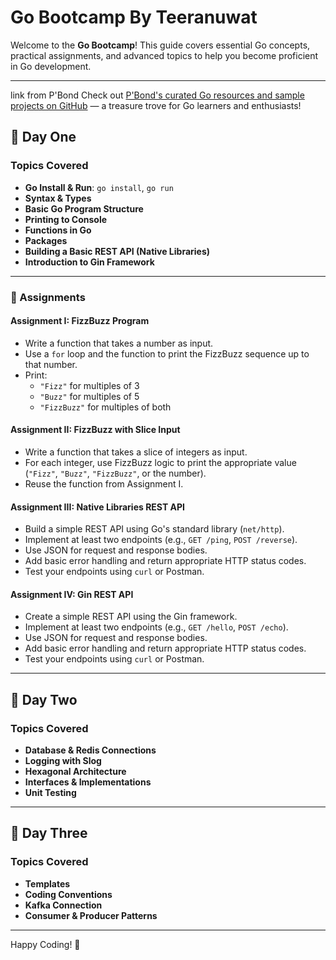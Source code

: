# Go Bootcamp By Teeranuwat

Welcome to the **Go Bootcamp**! This guide covers essential Go concepts, practical assignments, and advanced topics to help you become proficient in Go development.

---

link from P'Bond
Check out [P'Bond's curated Go resources and sample projects on GitHub](https://github.com/codebangkok/golang?tab=readme-ov-file) — a treasure trove for Go learners and enthusiasts!

## 📅 Day One

### Topics Covered

- **Go Install & Run**: `go install`, `go run`
- **Syntax & Types**
- **Basic Go Program Structure**
- **Printing to Console**
- **Functions in Go**
- **Packages**
- **Building a Basic REST API (Native Libraries)**
- **Introduction to Gin Framework**

---

### 📝 Assignments

#### Assignment I: FizzBuzz Program

- Write a function that takes a number as input.
- Use a `for` loop and the function to print the FizzBuzz sequence up to that number.
- Print:
    - `"Fizz"` for multiples of 3
    - `"Buzz"` for multiples of 5
    - `"FizzBuzz"` for multiples of both

#### Assignment II: FizzBuzz with Slice Input

- Write a function that takes a slice of integers as input.
- For each integer, use FizzBuzz logic to print the appropriate value (`"Fizz"`, `"Buzz"`, `"FizzBuzz"`, or the number).
- Reuse the function from Assignment I.

#### Assignment III: Native Libraries REST API

- Build a simple REST API using Go's standard library (`net/http`).
- Implement at least two endpoints (e.g., `GET /ping`, `POST /reverse`).
- Use JSON for request and response bodies.
- Add basic error handling and return appropriate HTTP status codes.
- Test your endpoints using `curl` or Postman.

#### Assignment IV: Gin REST API

- Create a simple REST API using the Gin framework.
- Implement at least two endpoints (e.g., `GET /hello`, `POST /echo`).
- Use JSON for request and response bodies.
- Add basic error handling and return appropriate HTTP status codes.
- Test your endpoints using `curl` or Postman.

---

## 📅 Day Two

### Topics Covered

- **Database & Redis Connections**
- **Logging with Slog**
- **Hexagonal Architecture**
- **Interfaces & Implementations**
- **Unit Testing**

---

## 📅 Day Three

### Topics Covered

- **Templates**
- **Coding Conventions**
- **Kafka Connection**
- **Consumer & Producer Patterns**

---

Happy Coding! 🚀
